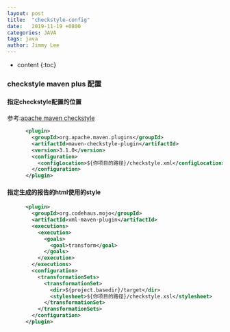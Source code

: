 ```yaml
---
layout: post
title:  "checkstyle-config"
date:   2019-11-19 +0800
categories: JAVA
tags: java
author: Jimmy Lee
---
```


* content
{:toc}


### checkstyle maven plus 配置
#### 指定checkstyle配置的位置  
参考:[apache maven checkstyle](https://maven.apache.org/plugins/maven-checkstyle-plugin/examples/custom-checker-config.html)     
```xml
      <plugin>
        <groupId>org.apache.maven.plugins</groupId>
        <artifactId>maven-checkstyle-plugin</artifactId>
        <version>3.1.0</version>
        <configuration>
          <configLocation>${你项目的路径}/checkstyle.xml</configLocation>
        </configuration>
      </plugin>
```

#### 指定生成的报告的html使用的style
```xml
      <plugin>
        <groupId>org.codehaus.mojo</groupId>
        <artifactId>xml-maven-plugin</artifactId>
        <executions>
          <execution>
            <goals>
              <goal>transform</goal>
            </goals>
          </execution>
        </executions>
        <configuration>
          <transformationSets>
            <transformationSet>
              <dir>${project.basedir}/target</dir>
              <stylesheet>${你项目的路径}/checkstyle.xsl</stylesheet>
            </transformationSet>
          </transformationSets>
        </configuration>
      </plugin>


```

